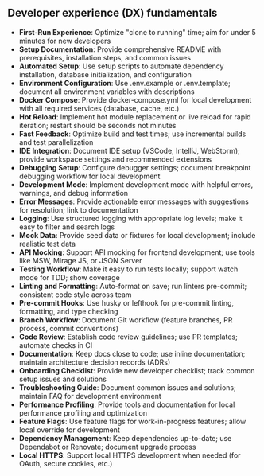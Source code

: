 ## Developer experience (DX) fundamentals

- **First-Run Experience**: Optimize "clone to running" time; aim for under 5 minutes for new developers
- **Setup Documentation**: Provide comprehensive README with prerequisites, installation steps, and common issues
- **Automated Setup**: Use setup scripts to automate dependency installation, database initialization, and configuration
- **Environment Configuration**: Use .env.example or .env.template; document all environment variables with descriptions
- **Docker Compose**: Provide docker-compose.yml for local development with all required services (database, cache, etc.)
- **Hot Reload**: Implement hot module replacement or live reload for rapid iteration; restart should be seconds not minutes
- **Fast Feedback**: Optimize build and test times; use incremental builds and test parallelization
- **IDE Integration**: Document IDE setup (VSCode, IntelliJ, WebStorm); provide workspace settings and recommended extensions
- **Debugging Setup**: Configure debugger settings; document breakpoint debugging workflow for local development
- **Development Mode**: Implement development mode with helpful errors, warnings, and debug information
- **Error Messages**: Provide actionable error messages with suggestions for resolution; link to documentation
- **Logging**: Use structured logging with appropriate log levels; make it easy to filter and search logs
- **Mock Data**: Provide seed data or fixtures for local development; include realistic test data
- **API Mocking**: Support API mocking for frontend development; use tools like MSW, Mirage JS, or JSON Server
- **Testing Workflow**: Make it easy to run tests locally; support watch mode for TDD; show coverage
- **Linting and Formatting**: Auto-format on save; run linters pre-commit; consistent code style across team
- **Pre-commit Hooks**: Use husky or lefthook for pre-commit linting, formatting, and type checking
- **Branch Workflow**: Document Git workflow (feature branches, PR process, commit conventions)
- **Code Review**: Establish code review guidelines; use PR templates; automate checks in CI
- **Documentation**: Keep docs close to code; use inline documentation; maintain architecture decision records (ADRs)
- **Onboarding Checklist**: Provide new developer checklist; track common setup issues and solutions
- **Troubleshooting Guide**: Document common issues and solutions; maintain FAQ for development environment
- **Performance Profiling**: Provide tools and documentation for local performance profiling and optimization
- **Feature Flags**: Use feature flags for work-in-progress features; allow local override for development
- **Dependency Management**: Keep dependencies up-to-date; use Dependabot or Renovate; document upgrade process
- **Local HTTPS**: Support local HTTPS development when needed (for OAuth, secure cookies, etc.)
